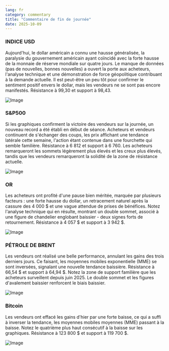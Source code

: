 ```yaml
---
lang: fr
category: commentary
title: "Commentaire de fin de journée"
date: 2025-10-09
---
```


### INDICE USD

Aujourd'hui, le dollar américain a connu une hausse généralisée, la paralysie du gouvernement américain ayant coïncidé avec la forte hausse de la monnaie de réserve mondiale sur quatre jours. Le manque de données (pas de nouvelles, bonnes nouvelles) a ouvert la porte aux acheteurs, l'analyse technique et une démonstration de force géopolitique contribuant à la demande actuelle. Il est peut-être un peu tôt pour confirmer le sentiment positif envers le dollar, mais les vendeurs ne se sont pas encore manifestés. Résistance à 99,30 et support à 98,43.

![Image](https://markleighedu.github.io/img/Oct-2025/09-Oct-2025/usdindex.jpg)

### S&P500

Si les graphiques confirment la victoire des vendeurs sur la journée, un nouveau record a été établi en début de séance. Acheteurs et vendeurs continuent de s'échanger des coups, les prix affichant une tendance latérale cette semaine, l'action étant contenue dans une fourchette qui semble familière. Résistance à 6 812 et support à 6 760. Les acheteurs remarqueront les sommets légèrement plus élevés et les creux plus élevés, tandis que les vendeurs remarqueront la solidité de la zone de résistance actuelle.

![Image](https://markleighedu.github.io/img/Oct-2025/09-Oct-2025/sp500.jpg)

### OR

Les acheteurs ont profité d'une pause bien méritée, marquée par plusieurs facteurs : une forte hausse du dollar, un retracement naturel après la cassure des 4 000 $ et une vague attendue de prises de bénéfices. Notez l'analyse technique qui en résulte, montrant un double sommet, associé à une figure de chandelier englobant baissier - deux signes forts de retournement. Résistance à 4 057 $ et support à 3 942 $.

![Image](https://markleighedu.github.io/img/Oct-2025/09-Oct-2025/gold.jpg)

### PÉTROLE DE BRENT

Les vendeurs ont réalisé une belle performance, annulant les gains des trois derniers jours. Ce faisant, les moyennes mobiles exponentielle (MME) se sont inversées, signalant une nouvelle tendance baissière. Résistance à 66,54 $ et support à 64,94 $. Notez la zone de support familière que les acheteurs surveillent depuis juin 2025. Le double sommet et les figures d'avalement baissier renforcent le biais baissier.

![Image](https://markleighedu.github.io/img/Oct-2025/09-Oct-2025/brentoil.jpg)

### Bitcoin

Les vendeurs ont effacé les gains d'hier par une forte baisse, ce qui a suffi à inverser la tendance, les moyennes mobiles moyennes (MME) passant à la baisse. Notez le quatrième plus haut consécutif à la baisse sur les graphiques. Résistance à 123 800 $ et support à 119 700 $.

![Image](https://markleighedu.github.io/img/Oct-2025/09-Oct-2025/bitcoin.jpg)

